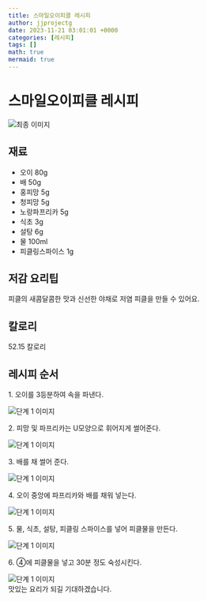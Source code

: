 ```yaml
---
title: 스마일오이피클 레시피
author: jjprojectg
date: 2023-11-21 03:01:01 +0000
categories: [레시피]
tags: []
math: true
mermaid: true
---
```

<meta name="og:type" content="website"/>
<meta charset="UTF-8"/>
<div class="header">
  <h1>스마일오이피클 레시피</h1>
</div>

<div class="container my-4">
  <div class="row">
    <div class="col-12 col-md-6">
      <div class="recipe-image">
        <img src="http://www.foodsafetykorea.go.kr/uploadimg/20210128/20210128054408_1611823448289.JPG" class="step-image" alt="최종 이미지"/>
      </div>
    </div>
    <div class="col-12 col-md-6">
      <div class="ingredients">
        <h2>재료</h2>
        <ul class="card">
          <li> 오이 80g </li>
          <li>  배 50g </li>
          <li>  홍피망 5g </li>
          <li>  청피망 5g </li>
          <li>  노랑파프리카 5g </li>
          <li>  식초 3g </li>
          <li>  설탕 6g </li>
          <li>  물 100ml </li>
          <li>  피클링스파이스 1g </li>
</ul>
      </div>
    </div>
    <div class="col-12 col-md-6">
      <div class="ingredients">
        <h2>저감 요리팁</h2>
        <div class="card"> 
          <p>
            피클의 새콤달콤한 맛과 신선한 야채로 저염 피클을 만들 수 있어요.
          </p>
        </div>
      </div>
      <div class="ingredients">
        <h2>칼로리</h2>
        <div class="card"> 
          <p>
            52.15 칼로리
          </p>
        </div>
      </div>
    </div>
  </div>

  <h2 class="my-4">레시피 순서</h2>
  <div class="card recipe-card">
    <div class="card-body recipe-step">
      <p class="card-text step-description">1. 오이를 3등분하여 속을 파낸다.</p>
      <img src="http://www.foodsafetykorea.go.kr/uploadimg/20210128/20210128054439_1611823479386.JPG" alt="단계 1 이미지" class="step-image"/>
    </div>
  </div>
  <div class="card recipe-card">
    <div class="card-body recipe-step">
      <p class="card-text step-description">2. 피망 및 파프리카는 U모양으로 휘어지게 썰어준다.</p>
      <img src="http://www.foodsafetykorea.go.kr/uploadimg/20210128/20210128054452_1611823492918.JPG" alt="단계 1 이미지" class="step-image"/>
    </div>
  </div>
  <div class="card recipe-card">
    <div class="card-body recipe-step">
      <p class="card-text step-description">3. 배를 채 썰어 준다.</p>
      <img src="http://www.foodsafetykorea.go.kr/uploadimg/20210128/20210128054508_1611823508719.JPG" alt="단계 1 이미지" class="step-image"/>
    </div>
  </div>
  <div class="card recipe-card">
    <div class="card-body recipe-step">
      <p class="card-text step-description">4. 오이 중앙에 파프리카와 배를 채워 넣는다.</p>
      <img src="http://www.foodsafetykorea.go.kr/uploadimg/20210128/20210128054522_1611823522219.JPG" alt="단계 1 이미지" class="step-image"/>
    </div>
  </div>
  <div class="card recipe-card">
    <div class="card-body recipe-step">
      <p class="card-text step-description">5. 물, 식초, 설탕, 피클링 스파이스를 넣어 피클물을 만든다.</p>
      <img src="http://www.foodsafetykorea.go.kr/uploadimg/20210128/20210128054535_1611823535170.JPG" alt="단계 1 이미지" class="step-image"/>
    </div>
  </div>
  <div class="card recipe-card">
    <div class="card-body recipe-step">
      <p class="card-text step-description">6. ④에 피클물을 넣고 30분 정도 숙성시킨다.</p>
      <img src="http://www.foodsafetykorea.go.kr/uploadimg/20210128/20210128054549_1611823549441.JPG" alt="단계 1 이미지" class="step-image"/>
    </div>
  </div>

</div>
맛있는 요리가 되길 기대하겠습니다.
